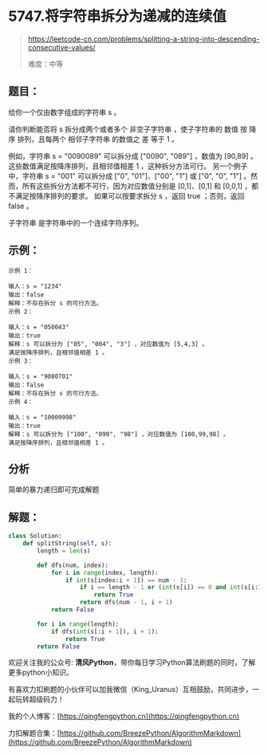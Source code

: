 # 5747.将字符串拆分为递减的连续值
> https://leetcode-cn.com/problems/splitting-a-string-into-descending-consecutive-values/
> 
> 难度：中等

## 题目：

给你一个仅由数字组成的字符串 s 。

请你判断能否将 s 拆分成两个或者多个 非空子字符串 ，使子字符串的 数值 按 降序 排列，且每两个 相邻子字符串 的数值之 差 等于 1 。

例如，字符串 s = "0090089" 可以拆分成 ["0090", "089"] ，数值为 [90,89] 。这些数值满足按降序排列，且相邻值相差 1 ，这种拆分方法可行。
另一个例子中，字符串 s = "001" 可以拆分成 ["0", "01"]、["00", "1"] 或 ["0", "0", "1"] 。然而，所有这些拆分方法都不可行，因为对应数值分别是 [0,1]、[0,1] 和 [0,0,1] ，都不满足按降序排列的要求。
如果可以按要求拆分 s ，返回 true ；否则，返回 false 。

子字符串 是字符串中的一个连续字符序列。

## 示例：

```
示例 1：

输入：s = "1234"
输出：false
解释：不存在拆分 s 的可行方法。
示例 2：

输入：s = "050043"
输出：true
解释：s 可以拆分为 ["05", "004", "3"] ，对应数值为 [5,4,3] 。
满足按降序排列，且相邻值相差 1 。
示例 3：

输入：s = "9080701"
输出：false
解释：不存在拆分 s 的可行方法。
示例 4：

输入：s = "10009998"
输出：true
解释：s 可以拆分为 ["100", "099", "98"] ，对应数值为 [100,99,98] 。
满足按降序排列，且相邻值相差 1 。
```

## 分析

简单的暴力递归即可完成解题

## 解题：

```python
class Solution:
    def splitString(self, s):
        length = len(s)

        def dfs(num, index):
            for i in range(index, length):
                if int(s[index:i + 1]) == num - 1:
                    if i == length - 1 or (int(s[i]) == 0 and int(s[i:]) == 0):
                        return True
                    return dfs(num - 1, i + 1)
            return False

        for i in range(length):
            if dfs(int(s[:i + 1]), i + 1):
                return True
        return False
```

欢迎关注我的公众号: **清风Python**，带你每日学习Python算法刷题的同时，了解更多python小知识。

有喜欢力扣刷题的小伙伴可以加我微信（King_Uranus）互相鼓励，共同进步，一起玩转超级码力！

我的个人博客：[https://qingfengpython.cn](https://qingfengpython.cn)

力扣解题合集：[https://github.com/BreezePython/AlgorithmMarkdown](https://github.com/BreezePython/AlgorithmMarkdown)